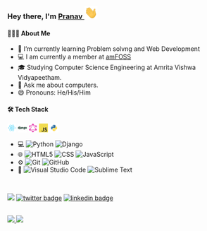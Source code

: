 ### Hey there, I'm <a  href="https://github.com/iampranavdhar/"> Pranav </a> <img  src="https://raw.githubusercontent.com/ABSphreak/ABSphreak/master/gifs/Hi.gif" width="30px"></h2>

#### 👨🏻‍💻 About Me 

- 🌱 I’m currently learning Problem solvng and Web Development
- 💻 I am currently a member at [amFOSS](http://www.amfoss.in)
- 🎓 Studying Computer Science Engineering at Amrita Vishwa Vidyapeetham.
- 💬 Ask me about computers.
- 😄 Pronouns: He/His/Him

#### 🛠 Tech Stack

<code><img height="20" src="https://raw.githubusercontent.com/github/explore/80688e429a7d4ef2fca1e82350fe8e3517d3494d/topics/react/react.png"></code>
<code><img height="20" src="https://raw.githubusercontent.com/github/explore/80688e429a7d4ef2fca1e82350fe8e3517d3494d/topics/django/django.png"></code>
<code><img height="20" src="https://raw.githubusercontent.com/github/explore/5c058a388828bb5fde0bcafd4bc867b5bb3f26f3/topics/graphql/graphql.png"></code>
<code><img height="20" src="https://raw.githubusercontent.com/github/explore/80688e429a7d4ef2fca1e82350fe8e3517d3494d/topics/javascript/javascript.png"></code>
<code><img height="20" src="https://raw.githubusercontent.com/github/explore/5c058a388828bb5fde0bcafd4bc867b5bb3f26f3/topics/python/python.png"></code>

- 💻
  ![Python](https://img.shields.io/badge/-Python-333333?style=flat&logo=python)
  ![Django](https://img.shields.io/badge/-Django-333333?style=flat&logo=django)
- 🌐 
  ![HTML5](https://img.shields.io/badge/-HTML5-333333?style=flat&logo=HTML5)
  ![CSS](https://img.shields.io/badge/-CSS-333333?style=flat&logo=CSS3&logoColor=1572B6)
  ![JavaScript](https://img.shields.io/badge/-JavaScript-333333?style=flat&logo=javascript)
- ⚙️ 
  ![Git](https://img.shields.io/badge/-Git-333333?style=flat&logo=git)
  ![GitHub](https://img.shields.io/badge/-GitHub-333333?style=flat&logo=github)
- 🔧 
  ![Visual Studio Code](https://img.shields.io/badge/-Visual%20Studio%20Code-333333?style=flat&logo=visual-studio-code&logoColor=007ACC)
  ![Sublime Text](https://img.shields.io/badge/-Sublime%20Text-333333?style=flat&logo=sublime-text)
  
<br/>

![](https://komarev.com/ghpvc/?username=iampranavdhar)
[![twitter badge](https://img.shields.io/badge/twitter-Pranavdhar-0077b5?style=social&logo=twitter)](https://twitter.com/Pranavdhar8)
[![linkedin badge](https://img.shields.io/badge/linkedin-Pranavdhar-0077b5?style=social&logo=linkedin)](https://in.linkedin.com/in/sai-pranavdhar-reddy-nalamalapu-038104206)

<br/>

<a href="https://github.com/iampranavdhar">
  <img height="180em" src="https://github-readme-stats.vercel.app/api?username=iampranavdhar&theme=radical&show_icons=true" />
  <img height="180em" src="https://github-readme-stats.vercel.app/api/top-langs/?username=iampranavdhar&theme=radical&layout=compact" />
</a>

<br/>
